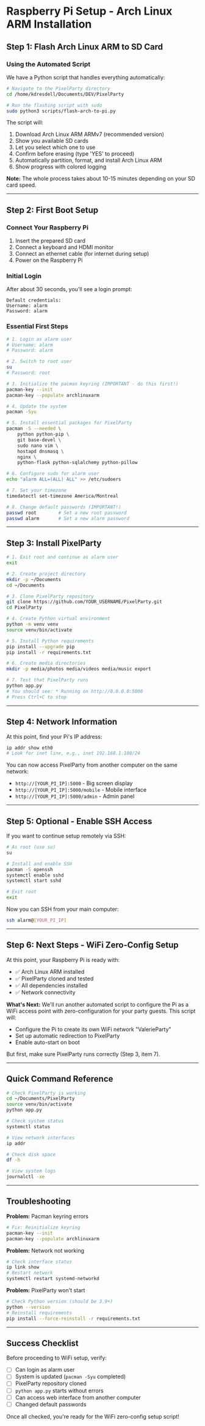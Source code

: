 # Raspberry Pi Setup - Arch Linux ARM Installation

## Step 1: Flash Arch Linux ARM to SD Card

### Using the Automated Script

We have a Python script that handles everything automatically:

```bash
# Navigate to the PixelParty directory
cd /home/kdresdell/Documents/DEV/PixelParty

# Run the flashing script with sudo
sudo python3 scripts/flash-arch-to-pi.py
```

The script will:
1. Download Arch Linux ARM ARMv7 (recommended version)
2. Show you available SD cards
3. Let you select which one to use
4. Confirm before erasing (type 'YES' to proceed)
5. Automatically partition, format, and install Arch Linux ARM
6. Show progress with colored logging

**Note:** The whole process takes about 10-15 minutes depending on your SD card speed.

---

## Step 2: First Boot Setup

### Connect Your Raspberry Pi
1. Insert the prepared SD card
2. Connect a keyboard and HDMI monitor
3. Connect an ethernet cable (for internet during setup)
4. Power on the Raspberry Pi

### Initial Login
After about 30 seconds, you'll see a login prompt:

```
Default credentials:
Username: alarm
Password: alarm
```

### Essential First Steps

```bash
# 1. Login as alarm user
# Username: alarm
# Password: alarm

# 2. Switch to root user
su
# Password: root

# 3. Initialize the pacman keyring (IMPORTANT - do this first!)
pacman-key --init
pacman-key --populate archlinuxarm

# 4. Update the system
pacman -Syu

# 5. Install essential packages for PixelParty
pacman -S --needed \
    python python-pip \
    git base-devel \
    sudo nano vim \
    hostapd dnsmasq \
    nginx \
    python-flask python-sqlalchemy python-pillow

# 6. Configure sudo for alarm user
echo "alarm ALL=(ALL) ALL" >> /etc/sudoers

# 7. Set your timezone
timedatectl set-timezone America/Montreal

# 8. Change default passwords (IMPORTANT!)
passwd root        # Set a new root password
passwd alarm       # Set a new alarm password
```

---

## Step 3: Install PixelParty

```bash
# 1. Exit root and continue as alarm user
exit

# 2. Create project directory
mkdir -p ~/Documents
cd ~/Documents

# 3. Clone PixelParty repository
git clone https://github.com/YOUR_USERNAME/PixelParty.git
cd PixelParty

# 4. Create Python virtual environment
python -m venv venv
source venv/bin/activate

# 5. Install Python requirements
pip install --upgrade pip
pip install -r requirements.txt

# 6. Create media directories
mkdir -p media/photos media/videos media/music export

# 7. Test that PixelParty runs
python app.py
# You should see: * Running on http://0.0.0.0:5000
# Press Ctrl+C to stop
```

---

## Step 4: Network Information

At this point, find your Pi's IP address:
```bash
ip addr show eth0
# Look for inet line, e.g., inet 192.168.1.100/24
```

You can now access PixelParty from another computer on the same network:
- `http://[YOUR_PI_IP]:5000` - Big screen display
- `http://[YOUR_PI_IP]:5000/mobile` - Mobile interface
- `http://[YOUR_PI_IP]:5000/admin` - Admin panel

---

## Step 5: Optional - Enable SSH Access

If you want to continue setup remotely via SSH:

```bash
# As root (use su)
su

# Install and enable SSH
pacman -S openssh
systemctl enable sshd
systemctl start sshd

# Exit root
exit
```

Now you can SSH from your main computer:
```bash
ssh alarm@[YOUR_PI_IP]
```

---

## Step 6: Next Steps - WiFi Zero-Config Setup

At this point, your Raspberry Pi is ready with:
- ✅ Arch Linux ARM installed
- ✅ PixelParty cloned and tested
- ✅ All dependencies installed
- ✅ Network connectivity

**What's Next:**
We'll run another automated script to configure the Pi as a WiFi access point with zero-configuration for your party guests. This script will:
- Configure the Pi to create its own WiFi network "ValerieParty"
- Set up automatic redirection to PixelParty
- Enable auto-start on boot

But first, make sure PixelParty runs correctly (Step 3, item 7).

---

## Quick Command Reference

```bash
# Check PixelParty is working
cd ~/Documents/PixelParty
source venv/bin/activate
python app.py

# Check system status
systemctl status

# View network interfaces
ip addr

# Check disk space
df -h

# View system logs
journalctl -xe
```

---

## Troubleshooting

**Problem:** Pacman keyring errors
```bash
# Fix: Reinitialize keyring
pacman-key --init
pacman-key --populate archlinuxarm
```

**Problem:** Network not working
```bash
# Check interface status
ip link show
# Restart network
systemctl restart systemd-networkd
```

**Problem:** PixelParty won't start
```bash
# Check Python version (should be 3.9+)
python --version
# Reinstall requirements
pip install --force-reinstall -r requirements.txt
```

---

## Success Checklist

Before proceeding to WiFi setup, verify:
- [ ] Can login as alarm user
- [ ] System is updated (`pacman -Syu` completed)
- [ ] PixelParty repository cloned
- [ ] `python app.py` starts without errors
- [ ] Can access web interface from another computer
- [ ] Changed default passwords

Once all checked, you're ready for the WiFi zero-config setup script!